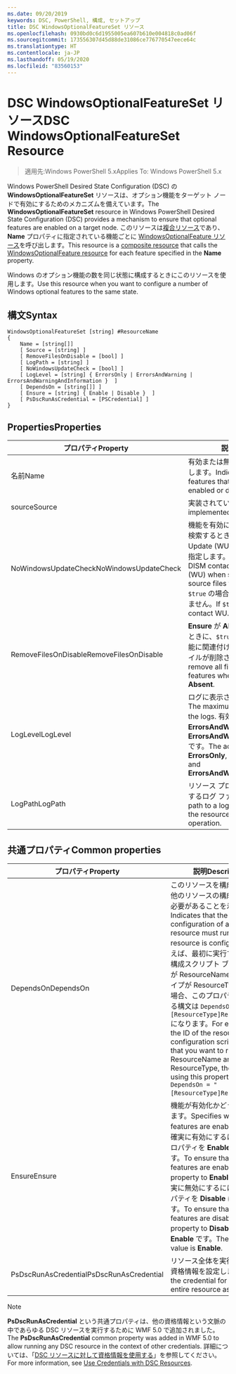 ```yaml
---
ms.date: 09/20/2019
keywords: DSC, PowerShell, 構成, セットアップ
title: DSC WindowsOptionalFeatureSet リソース
ms.openlocfilehash: 0930bd0c6d1955005ea607b610e004818c0ad06f
ms.sourcegitcommit: 173556307d45d88de31086ce776770547eece64c
ms.translationtype: HT
ms.contentlocale: ja-JP
ms.lasthandoff: 05/19/2020
ms.locfileid: "83560153"
---
```

# <a name="dsc-windowsoptionalfeatureset-resource"></a><span data-ttu-id="9c7da-103">DSC WindowsOptionalFeatureSet リソース</span><span class="sxs-lookup"><span data-stu-id="9c7da-103">DSC WindowsOptionalFeatureSet Resource</span></span>

> <span data-ttu-id="9c7da-104">適用先:Windows PowerShell 5.x</span><span class="sxs-lookup"><span data-stu-id="9c7da-104">Applies To: Windows PowerShell 5.x</span></span>

<span data-ttu-id="9c7da-105">Windows PowerShell Desired State Configuration (DSC) の **WindowsOptionalFeatureSet** リソースは、オプション機能をターゲット ノードで有効にするためのメカニズムを備えています。</span><span class="sxs-lookup"><span data-stu-id="9c7da-105">The **WindowsOptionalFeatureSet** resource in Windows PowerShell Desired State Configuration (DSC) provides a mechanism to ensure that optional features are enabled on a target node.</span></span> <span data-ttu-id="9c7da-106">このリソースは[複合リソース](../../../resources/authoringResourceComposite.md)であり、**Name** プロパティに指定されている機能ごとに [WindowsOptionalFeature リソース](windowsOptionalFeatureResource.md)を呼び出します。</span><span class="sxs-lookup"><span data-stu-id="9c7da-106">This resource is a [composite resource](../../../resources/authoringResourceComposite.md) that calls the [WindowsOptionalFeature resource](windowsOptionalFeatureResource.md) for each feature specified in the **Name** property.</span></span>

<span data-ttu-id="9c7da-107">Windows のオプション機能の数を同じ状態に構成するときにこのリソースを使用します。</span><span class="sxs-lookup"><span data-stu-id="9c7da-107">Use this resource when you want to configure a number of Windows optional features to the same state.</span></span>

## <a name="syntax"></a><span data-ttu-id="9c7da-108">構文</span><span class="sxs-lookup"><span data-stu-id="9c7da-108">Syntax</span></span>

```Syntax
WindowsOptionalFeatureSet [string] #ResourceName
{
    Name = [string[]]
    [ Source = [string] ]
    [ RemoveFilesOnDisable = [bool] ]
    [ LogPath = [string] ]
    [ NoWindowsUpdateCheck = [bool] ]
    [ LogLevel = [string] { ErrorsOnly | ErrorsAndWarning | ErrorsAndWarningAndInformation }  ]
    [ DependsOn = [string[]] ]
    [ Ensure = [string] { Enable | Disable }  ]
    [ PsDscRunAsCredential = [PSCredential] ]
}
```

## <a name="properties"></a><span data-ttu-id="9c7da-109">Properties</span><span class="sxs-lookup"><span data-stu-id="9c7da-109">Properties</span></span>

|<span data-ttu-id="9c7da-110">プロパティ</span><span class="sxs-lookup"><span data-stu-id="9c7da-110">Property</span></span> |<span data-ttu-id="9c7da-111">説明</span><span class="sxs-lookup"><span data-stu-id="9c7da-111">Description</span></span> |
|---|---|
|<span data-ttu-id="9c7da-112">名前</span><span class="sxs-lookup"><span data-stu-id="9c7da-112">Name</span></span> |<span data-ttu-id="9c7da-113">有効または無効にする機能の名前を示します。</span><span class="sxs-lookup"><span data-stu-id="9c7da-113">Indicates the name of the features that you want to ensure are enabled or disabled.</span></span> |
|<span data-ttu-id="9c7da-114">source</span><span class="sxs-lookup"><span data-stu-id="9c7da-114">Source</span></span> |<span data-ttu-id="9c7da-115">実装されていません。</span><span class="sxs-lookup"><span data-stu-id="9c7da-115">Not implemented.</span></span> |
|<span data-ttu-id="9c7da-116">NoWindowsUpdateCheck</span><span class="sxs-lookup"><span data-stu-id="9c7da-116">NoWindowsUpdateCheck</span></span> |<span data-ttu-id="9c7da-117">機能を有効にするソース ファイルを検索するとき、DISM が Windows Update (WU) を確認するかどうかを指定します。</span><span class="sxs-lookup"><span data-stu-id="9c7da-117">Specifies whether DISM contacts Windows Update (WU) when searching for the source files to enable features.</span></span> <span data-ttu-id="9c7da-118">`$true` の場合、DISM は WU に接続しません。</span><span class="sxs-lookup"><span data-stu-id="9c7da-118">If `$true`, DISM does not contact WU.</span></span> |
|<span data-ttu-id="9c7da-119">RemoveFilesOnDisable</span><span class="sxs-lookup"><span data-stu-id="9c7da-119">RemoveFilesOnDisable</span></span> |<span data-ttu-id="9c7da-120">**Ensure** が **Absent** に設定されているときに、`$true` に設定すると、その機能に関連付けられているすべてのファイルが削除されます。</span><span class="sxs-lookup"><span data-stu-id="9c7da-120">Set to `$true` to remove all files associated with the features when **Ensure** is set to **Absent**.</span></span> |
|<span data-ttu-id="9c7da-121">LogLevel</span><span class="sxs-lookup"><span data-stu-id="9c7da-121">LogLevel</span></span> |<span data-ttu-id="9c7da-122">ログに表示される最大の出力レベル。</span><span class="sxs-lookup"><span data-stu-id="9c7da-122">The maximum output level shown in the logs.</span></span> <span data-ttu-id="9c7da-123">有効な値は**ErrorsOnly**、**ErrorsAndWarning**、**ErrorsAndWarningAndInformation** です。</span><span class="sxs-lookup"><span data-stu-id="9c7da-123">The accepted values are: **ErrorsOnly**, **ErrorsAndWarning**, and **ErrorsAndWarningAndInformation**.</span></span> |
|<span data-ttu-id="9c7da-124">LogPath</span><span class="sxs-lookup"><span data-stu-id="9c7da-124">LogPath</span></span> |<span data-ttu-id="9c7da-125">リソース プロバイダーの操作を記録するログ ファイルへのパス。</span><span class="sxs-lookup"><span data-stu-id="9c7da-125">The path to a log file where you want the resource provider to log the operation.</span></span> |

## <a name="common-properties"></a><span data-ttu-id="9c7da-126">共通プロパティ</span><span class="sxs-lookup"><span data-stu-id="9c7da-126">Common properties</span></span>

|<span data-ttu-id="9c7da-127">プロパティ</span><span class="sxs-lookup"><span data-stu-id="9c7da-127">Property</span></span> |<span data-ttu-id="9c7da-128">説明</span><span class="sxs-lookup"><span data-stu-id="9c7da-128">Description</span></span> |
|---|---|
|<span data-ttu-id="9c7da-129">DependsOn</span><span class="sxs-lookup"><span data-stu-id="9c7da-129">DependsOn</span></span> |<span data-ttu-id="9c7da-130">このリソースを構成する前に、他のリソースの構成を実行する必要があることを示します。</span><span class="sxs-lookup"><span data-stu-id="9c7da-130">Indicates that the configuration of another resource must run before this resource is configured.</span></span> <span data-ttu-id="9c7da-131">たとえば、最初に実行するリソース構成スクリプト ブロックの ID が ResourceName で、そのタイプが ResourceType である場合、このプロパティを使用する構文は `DependsOn = "[ResourceType]ResourceName"` になります。</span><span class="sxs-lookup"><span data-stu-id="9c7da-131">For example, if the ID of the resource configuration script block that you want to run first is ResourceName and its type is ResourceType, the syntax for using this property is `DependsOn = "[ResourceType]ResourceName"`.</span></span> |
|<span data-ttu-id="9c7da-132">Ensure</span><span class="sxs-lookup"><span data-stu-id="9c7da-132">Ensure</span></span> |<span data-ttu-id="9c7da-133">機能が有効化かどうかを指定します。</span><span class="sxs-lookup"><span data-stu-id="9c7da-133">Specifies whether the features are enabled.</span></span> <span data-ttu-id="9c7da-134">機能を確実に有効にするには、このプロパティを **Enable** に設定します。</span><span class="sxs-lookup"><span data-stu-id="9c7da-134">To ensure that the features are enabled, set this property to **Enable**.</span></span> <span data-ttu-id="9c7da-135">機能を確実に無効にするには、このプロパティを **Disable** に設定します。</span><span class="sxs-lookup"><span data-stu-id="9c7da-135">To ensure that the features are disabled, set the property to **Disable**.</span></span> <span data-ttu-id="9c7da-136">既定値は **Enable** です。</span><span class="sxs-lookup"><span data-stu-id="9c7da-136">The default value is **Enable**.</span></span> |
|<span data-ttu-id="9c7da-137">PsDscRunAsCredential</span><span class="sxs-lookup"><span data-stu-id="9c7da-137">PsDscRunAsCredential</span></span> |<span data-ttu-id="9c7da-138">リソース全体を実行するための資格情報を設定します。</span><span class="sxs-lookup"><span data-stu-id="9c7da-138">Sets the credential for running the entire resource as.</span></span> |

> [!NOTE]
> <span data-ttu-id="9c7da-139">**PsDscRunAsCredential** という共通プロパティは、他の資格情報という文脈の中であらゆる DSC リソースを実行するために WMF 5.0 で追加されました。</span><span class="sxs-lookup"><span data-stu-id="9c7da-139">The **PsDscRunAsCredential** common property was added in WMF 5.0 to allow running any DSC resource in the context of other credentials.</span></span> <span data-ttu-id="9c7da-140">詳細については、「[DSC リソースに対して資格情報を使用する](../../../configurations/runasuser.md)」を参照してください。</span><span class="sxs-lookup"><span data-stu-id="9c7da-140">For more information, see [Use Credentials with DSC Resources](../../../configurations/runasuser.md).</span></span>
